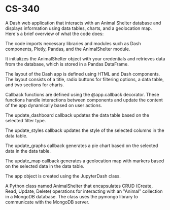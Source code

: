# CS-340

A Dash web application that interacts with an Animal Shelter database and displays information using data tables, charts, and a geolocation map. Here's a brief overview of what the code does:

The code imports necessary libraries and modules such as Dash components, Plotly, Pandas, and the AnimalShelter module.

It initializes the AnimalShelter object with your credentials and retrieves data from the database, which is stored in a Pandas DataFrame.

The layout of the Dash app is defined using HTML and Dash components. The layout consists of a title, radio buttons for filtering options, a data table, and two sections for charts.

Callback functions are defined using the @app.callback decorator. These functions handle interactions between components and update the content of the app dynamically based on user actions.

The update_dashboard callback updates the data table based on the selected filter type.

The update_styles callback updates the style of the selected columns in the data table.

The update_graphs callback generates a pie chart based on the selected data in the data table.

The update_map callback generates a geolocation map with markers based on the selected data in the data table.

The app object is created using the JupyterDash class.


A Python class named AnimalShelter that encapsulates CRUD (Create, Read, Update, Delete) operations for interacting with an "Animal" collection in a MongoDB database. The class uses the pymongo library to communicate with the MongoDB server. 
